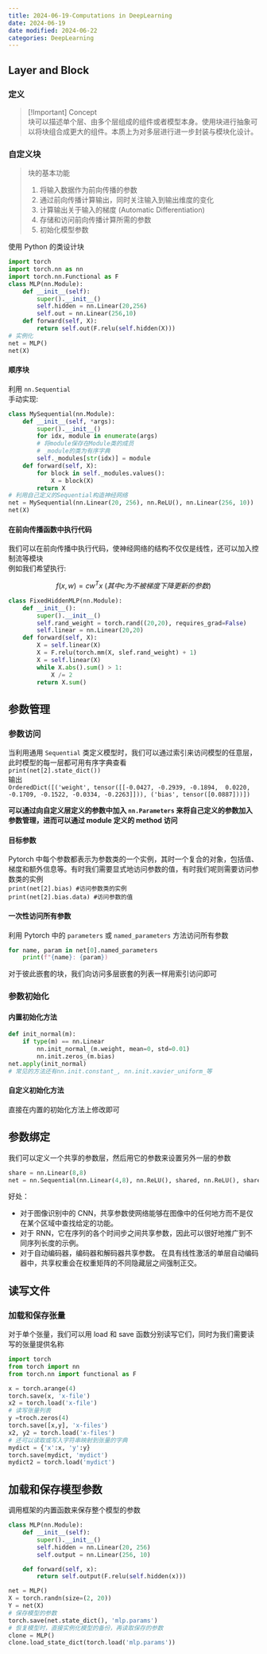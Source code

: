 ```yaml
---
title: 2024-06-19-Computations in DeepLearning
date: 2024-06-19
date modified: 2024-06-22
categories: DeepLearning
---
```


## Layer and Block

### 定义

> [!Important] Concept  
> 块可以描述单个层、由多个层组成的组件或者模型本身。使用块进行抽象可以将块组合成更大的组件。本质上为对多层进行进一步封装与模块化设计。

### 自定义块

> 块的基本功能
> 1. 将输入数据作为前向传播的参数
> 2. 通过前向传播计算输出，同时关注输入到输出维度的变化
> 3. 计算输出关于输入的梯度 (Automatic Differentiation)
> 4. 存储和访问前向传播计算所需的参数
> 5. 初始化模型参数

使用 Python 的类设计块

```python
import torch
import torch.nn as nn
import torch.nn.Functional as F
class MLP(nn.Module):
	def __init__(self):
		super().__init__()
		self.hidden = nn.Linear(20,256)
		self.out = nn.Linear(256,10)
	def forward(self, X):
		return self.out(F.relu(self.hidden(X)))
# 实例化
net = MLP()
net(X)
```

#### 顺序块

利用 `nn.Sequential`  
手动实现:

```python
class MySequential(nn.Module):
	def __init__(self, *args):
		super().__init__()
		for idx, module in enumerate(args)
		# 将module保存在Module类的成员
		# _module的类为有序字典
		self._modules[str(idx)] = module
	def forward(self, X):
		for block in self._modules.values():
			X = block(X)
		return X
# 利用自己定义的Sequential构造神经网络
net = MySequential(nn.Linear(20, 256), nn.ReLU(), nn.Linear(256, 10))
net(X)
```

#### 在前向传播函数中执行代码

我们可以在前向传播中执行代码，使神经网络的结构不仅仅是线性，还可以加入控制流等模块  
例如我们希望执行:

$$
f(x,w) = cw^{T}x \ (其中c为不被梯度下降更新的参数)
$$

```python
class FixedHiddenMLP(nn.Module):
	def __init__():
		super().__init__()
		self.rand_weight = torch.rand((20,20), requires_grad=False)
		self.linear = nn.Linear(20,20)
	def forward(self, X):
		X = self.linear(X)
		X = F.relu(torch.mm(X, slef.rand_weight) + 1)
		X = self.linear(X)
		while X.abs().sum() > 1:
			X /= 2
		return X.sum()
```

## 参数管理

### 参数访问

当利用通用 `Sequential` 类定义模型时，我们可以通过索引来访问模型的任意层，此时模型的每一层都可用有序字典查看  
`print(net[2].state_dict())`  
输出  
`OrderedDict([('weight', tensor([[-0.0427, -0.2939, -0.1894,  0.0220, -0.1709, -0.1522, -0.0334, -0.2263]])), ('bias', tensor([0.0887]))])`

**可以通过向自定义层定义的参数中加入 `nn.Parameters` 来将自己定义的参数加入参数管理，进而可以通过 module 定义的 method 访问**

#### 目标参数

Pytorch 中每个参数都表示为参数类的一个实例，其时一个复合的对象，包括值、梯度和额外信息等。有时我们需要显式地访问参数的值，有时我们呢则需要访问参数类的实例  
`print(net[2].bias) #访问参数类的实例`  
`print(net[2].bias.data) #访问参数的值`

#### 一次性访问所有参数

利用 Pytorch 中的 `parameters` 或 `named_parameters` 方法访问所有参数

```python
for name, param in net[0].named_parameters
	print(f"{name}: {param})
```

对于彼此嵌套的块，我们向访问多层嵌套的列表一样用索引访问即可

### 参数初始化

#### 内置初始化方法

```python
def init_normal(m):
	if type(m) == nn.Linear
		nn.init_normal_(m.weight, mean=0, std=0.01)
		nn.init.zeros_(m.bias)
net.apply(init_normal)
# 常见的方法还有nn.init.constant_, nn.init.xavier_uniform_等
```

#### 自定义初始化方法

直接在内置的初始化方法上修改即可

## 参数绑定

我们可以定义一个共享的参数层，然后用它的参数来设置另外一层的参数

```python
share = nn.Linear(8,8)
net = nn.Sequential(nn.Linear(4,8), nn.ReLU(), shared, nn.ReLU(), share, nn.ReLU())
```

好处：

- 对于图像识别中的 CNN，共享参数使网络能够在图像中的任何地方而不是仅在某个区域中查找给定的功能。
- 对于 RNN，它在序列的各个时间步之间共享参数，因此可以很好地推广到不同序列长度的示例。
- 对于自动编码器，编码器和解码器共享参数。 在具有线性激活的单层自动编码器中，共享权重会在权重矩阵的不同隐藏层之间强制正交。

## 读写文件

### 加载和保存张量

对于单个张量，我们可以用 load 和 save 函数分别读写它们，同时为我们需要读写的张量提供名称

```python
import torch
from torch import nn
from torch.nn import functional as F

x = torch.arange(4)
torch.save(x, 'x-file')
x2 = torch.load('x-file')
# 读写张量列表
y =troch.zeros(4)
torch.save([x,y], 'x-files')
x2, y2 = torch.load('x-files')
# 还可以读取或写入字符串映射到张量的字典
mydict = {'x':x, 'y':y}
torch.save(mydict, 'mydict')
mydict2 = torch.load('mydict')

```

## 加载和保存模型参数

调用框架的内置函数来保存整个模型的参数

```python
class MLP(nn.Module):
    def __init__(self):
        super().__init__()
        self.hidden = nn.Linear(20, 256)
        self.output = nn.Linear(256, 10)

    def forward(self, x):
        return self.output(F.relu(self.hidden(x)))

net = MLP()
X = torch.randn(size=(2, 20))
Y = net(X)
# 保存模型的参数
torch.save(net.state_dict(), 'mlp.params')
# 恢复模型时，直接实例化模型的备份，再读取保存的参数
clone = MLP()
clone.load_state_dict(torch.load('mlp.params'))
```